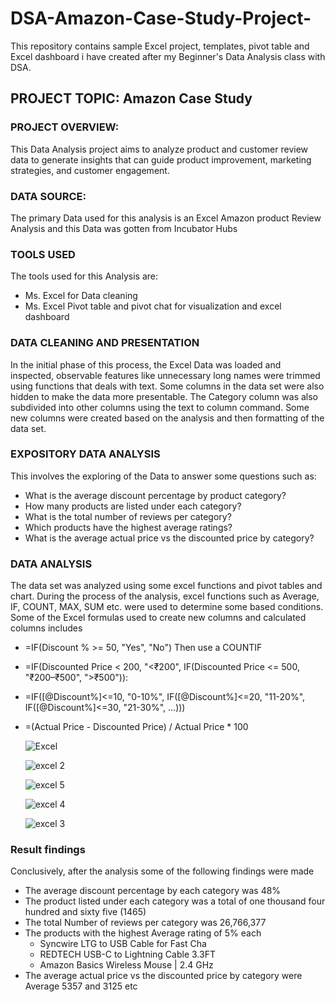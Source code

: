 # DSA-Amazon-Case-Study-Project-

This repository contains sample Excel project, templates, pivot table and Excel dashboard i have created after my Beginner's Data Analysis class with DSA.

##  PROJECT TOPIC: Amazon Case Study

### PROJECT OVERVIEW: 
This Data Analysis project aims to analyze product and customer review data to generate insights that can guide product improvement, marketing strategies, and customer engagement. 

### DATA SOURCE:
 The primary Data used for this analysis is an Excel  Amazon product Review Analysis and this Data was gotten from Incubator Hubs
 
### TOOLS USED
The tools used for this Analysis are:
 - Ms. Excel for Data cleaning
 - Ms. Excel Pivot table and pivot chat for visualization and excel dashboard
   

### DATA CLEANING AND PRESENTATION
In the initial phase of this process, the Excel Data was loaded and inspected, observable features like unnecessary long names were trimmed using functions that deals with text. Some columns in the data set were also hidden to make the data more presentable. The Category column was also subdivided into other columns using the text to column command. Some new 
columns were created based on the analysis and then formatting of the data set.


### EXPOSITORY DATA ANALYSIS
This involves the exploring of the Data to answer some questions such as:
  - What is the average discount percentage by product category?
  - How many products are listed under each category?
  - What is the total number of reviews per category?
  - Which products have the highest average ratings?
  - What is the average actual price vs the discounted price by category?


### DATA ANALYSIS
The data set was analyzed using some excel functions and pivot tables and chart. During the process of the analysis, excel functions such as Average, IF, COUNT, MAX, SUM etc. were used to determine some based conditions. Some of the Excel formulas used to create new columns and calculated columns includes
  - =IF(Discount % >= 50, "Yes", "No") Then use a COUNTIF
  - =IF(Discounted Price < 200, "<₹200",  IF(Discounted Price <= 500, "₹200–₹500", ">₹500")):
  - =IF([@Discount%]<=10, "0-10%",  IF([@Discount%]<=20, "11-20%",  IF([@Discount%]<=30, "21-30%", ...)))
  - =(Actual Price - Discounted Price) / Actual Price * 100

    ![Excel ](https://github.com/user-attachments/assets/e5128956-aec9-4306-b34b-4d084d7a8292)
    
    ![excel 2](https://github.com/user-attachments/assets/fb22d366-a54a-4d2a-83d6-b6a3d91ef676)
    
    ![excel 5](https://github.com/user-attachments/assets/6f309877-891e-4dad-a4a1-046bc26cdce4)
    
    ![excel 4](https://github.com/user-attachments/assets/1811bb8c-7e39-4865-826e-6036b12ed024)
    
    ![excel 3](https://github.com/user-attachments/assets/a86b8829-093e-4dba-9473-8f1f159acf44)

    
### Result findings
Conclusively, after the analysis some of the following findings were made
  - The average discount percentage by each category was 48%
  - The product listed under each category was a total of one thousand four hundred and sixty five (1465)
  - The total Number of reviews per category was  26,766,377
  - The products with the highest Average rating of 5% each
     - Syncwire LTG to USB Cable for Fast Cha
     - REDTECH USB-C to Lightning Cable 3.3FT
     - Amazon Basics Wireless Mouse | 2.4 GHz
  - The average actual price vs the discounted price  by category were Average 5357 and 3125 etc








